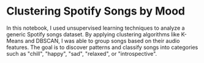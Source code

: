 # Clustering Spotify Songs by Mood

In this notebook, I used unsupervised learning techniques to analyze a generic Spotify songs dataset. By applying clustering algorithms like K-Means and DBSCAN, I was able to group songs based on their audio features. The goal is to discover patterns and classify songs into categories such as "chill", "happy", "sad", "relaxed", or "introspective".
